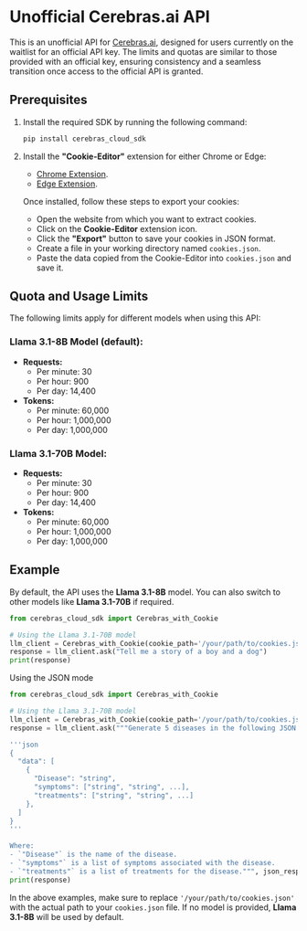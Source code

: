 # Unofficial Cerebras.ai API

This is an unofficial API for [Cerebras.ai](https://www.cerebras.net/), designed for users currently on the waitlist for an official API key. The limits and quotas are similar to those provided with an official key, ensuring consistency and a seamless transition once access to the official API is granted.

## Prerequisites

1. Install the required SDK by running the following command:

   ```bash
   pip install cerebras_cloud_sdk
   ```

2. Install the **"Cookie-Editor"** extension for either Chrome or Edge:
   - [Chrome Extension](https://chromewebstore.google.com/detail/cookie-editor/hlkenndednhfkekhgcdicdfddnkalmdm).
   - [Edge Extension](https://microsoftedge.microsoft.com/addons/detail/cookieeditor/neaplmfkghagebokkhpjpoebhdledlfi).

   Once installed, follow these steps to export your cookies:
   - Open the website from which you want to extract cookies.
   - Click on the **Cookie-Editor** extension icon.
   - Click the **"Export"** button to save your cookies in JSON format.
   - Create a file in your working directory named `cookies.json`.
   - Paste the data copied from the Cookie-Editor into `cookies.json` and save it.

## Quota and Usage Limits

The following limits apply for different models when using this API:

### Llama 3.1-8B Model (default):
- **Requests:**
  - Per minute: 30
  - Per hour: 900
  - Per day: 14,400
- **Tokens:**
  - Per minute: 60,000
  - Per hour: 1,000,000
  - Per day: 1,000,000

### Llama 3.1-70B Model:
- **Requests:**
  - Per minute: 30
  - Per hour: 900
  - Per day: 14,400
- **Tokens:**
  - Per minute: 60,000
  - Per hour: 1,000,000
  - Per day: 1,000,000

## Example

By default, the API uses the **Llama 3.1-8B** model. You can also switch to other models like **Llama 3.1-70B** if required.

```python
from cerebras_cloud_sdk import Cerebras_with_Cookie

# Using the Llama 3.1-70B model
llm_client = Cerebras_with_Cookie(cookie_path='/your/path/to/cookies.json', model='llama3.1-70b')
response = llm_client.ask("Tell me a story of a boy and a dog")
print(response)
```
Using the JSON mode 
```python
from cerebras_cloud_sdk import Cerebras_with_Cookie

# Using the Llama 3.1-70B model
llm_client = Cerebras_with_Cookie(cookie_path='/your/path/to/cookies.json', model='llama3.1-70b')
response = llm_client.ask("""Generate 5 diseases in the following JSON format:

'''json
{
  "data": [
    {
      "Disease": "string",
      "symptoms": ["string", "string", ...],
      "treatments": ["string", "string", ...]
    },
  ]
}
'''

Where:
- `"Disease"` is the name of the disease.
- `"symptoms"` is a list of symptoms associated with the disease.
- `"treatments"` is a list of treatments for the disease.""", json_response=True)
print(response)
```
In the above examples, make sure to replace `'/your/path/to/cookies.json'` with the actual path to your `cookies.json` file. If no model is provided, **Llama 3.1-8B** will be used by default.
